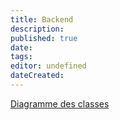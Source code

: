 ```yaml
---
title: Backend
description: 
published: true
date: 
tags: 
editor: undefined
dateCreated:
---
```


[Diagramme des classes](../../img/raven/diagramme_classe.png)
